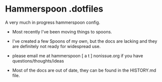 # Hammerspoon .dotfiles

A very much in progress hammerspoon config. 

* Most recently I've been moving things to spoons. 
* I've created a few Spoons of my own, but the docs are lacking and they are definitely not ready for widespread use.
* please email me at hammerspoon [ a t ] nonissue.org if you have questions/thoughts/ideas

* Most of the docs are out of date, they can be found in the HISTORY.md file.


